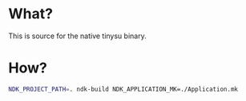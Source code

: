 What?
==============
This is source for the native tinysu binary.

How?
==============

```bash
NDK_PROJECT_PATH=. ndk-build NDK_APPLICATION_MK=./Application.mk
```

